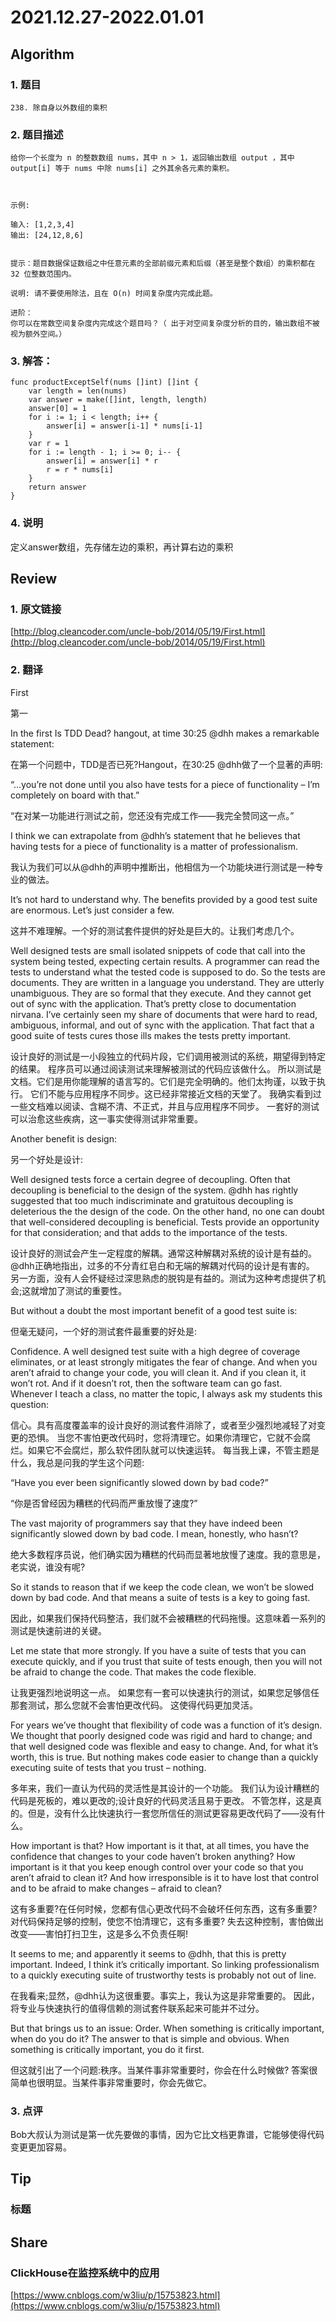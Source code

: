 # 2021.12.27-2022.01.01

## Algorithm
### 1. 题目
```
238. 除自身以外数组的乘积
```
### 2. 题目描述
```
给你一个长度为 n 的整数数组 nums，其中 n > 1，返回输出数组 output ，其中 output[i] 等于 nums 中除 nums[i] 之外其余各元素的乘积。

 

示例:

输入: [1,2,3,4]
输出: [24,12,8,6]
 

提示：题目数据保证数组之中任意元素的全部前缀元素和后缀（甚至是整个数组）的乘积都在 32 位整数范围内。

说明: 请不要使用除法，且在 O(n) 时间复杂度内完成此题。

进阶：
你可以在常数空间复杂度内完成这个题目吗？（ 出于对空间复杂度分析的目的，输出数组不被视为额外空间。）

```

### 3. 解答：
```golang
func productExceptSelf(nums []int) []int {
	var length = len(nums)
	var answer = make([]int, length, length)
	answer[0] = 1
	for i := 1; i < length; i++ {
		answer[i] = answer[i-1] * nums[i-1]
	}
	var r = 1
	for i := length - 1; i >= 0; i-- {
		answer[i] = answer[i] * r
		r = r * nums[i]
	}
	return answer
}
```
### 4. 说明
定义answer数组，先存储左边的乘积，再计算右边的乘积

## Review
### 1. 原文链接
[http://blog.cleancoder.com/uncle-bob/2014/05/19/First.html](http://blog.cleancoder.com/uncle-bob/2014/05/19/First.html)

### 2. 翻译
First

第一

In the first Is TDD Dead? hangout, at time 30:25 @dhh makes a remarkable statement:

在第一个问题中，TDD是否已死?Hangout，在30:25 @dhh做了一个显著的声明:

“…you’re not done until you also have tests for a piece of functionality – I’m completely on board with that.”

“在对某一功能进行测试之前，您还没有完成工作——我完全赞同这一点。”

I think we can extrapolate from @dhh’s statement that he believes that having tests for a piece of functionality is a matter of professionalism.

我认为我们可以从@dhh的声明中推断出，他相信为一个功能块进行测试是一种专业的做法。

It’s not hard to understand why. The benefits provided by a good test suite are enormous. Let’s just consider a few.

这并不难理解。一个好的测试套件提供的好处是巨大的。让我们考虑几个。

Well designed tests are small isolated snippets of code that call into the system being tested, expecting certain results. 
A programmer can read the tests to understand what the tested code is supposed to do. 
So the tests are documents. They are written in a language you understand. They are utterly unambiguous. They are so formal that they execute. 
And they cannot get out of sync with the application. That’s pretty close to documentation nirvana. 
I’ve certainly seen my share of documents that were hard to read, ambiguous, informal, and out of sync with the application. 
That fact that a good suite of tests cures those ills makes the tests pretty important.

设计良好的测试是一小段独立的代码片段，它们调用被测试的系统，期望得到特定的结果。
程序员可以通过阅读测试来理解被测试的代码应该做什么。
所以测试是文档。它们是用你能理解的语言写的。它们是完全明确的。他们太拘谨，以致于执行。
它们不能与应用程序不同步。这已经非常接近文档的天堂了。
我确实看到过一些文档难以阅读、含糊不清、不正式，并且与应用程序不同步。
一套好的测试可以治愈这些疾病，这一事实使得测试非常重要。

Another benefit is design:

另一个好处是设计:

Well designed tests force a certain degree of decoupling. Often that decoupling is beneficial to the design of the system.
@dhh has rightly suggested that too much indiscriminate and gratuitous decoupling is deleterious the the design of the code. 
On the other hand, no one can doubt that well-considered decoupling is beneficial. Tests provide an opportunity for that consideration; and that adds to the importance of the tests.

设计良好的测试会产生一定程度的解耦。通常这种解耦对系统的设计是有益的。
@dhh正确地指出，过多的不分青红皂白和无端的解耦对代码的设计是有害的。
另一方面，没有人会怀疑经过深思熟虑的脱钩是有益的。测试为这种考虑提供了机会;这就增加了测试的重要性。

But without a doubt the most important benefit of a good test suite is:

但毫无疑问，一个好的测试套件最重要的好处是:

Confidence. A well designed test suite with a high degree of coverage eliminates, or at least strongly mitigates the fear of change. 
And when you aren’t afraid to change your code, you will clean it. And if you clean it, it won’t rot. And if it doesn’t rot, then the software team can go fast.
Whenever I teach a class, no matter the topic, I always ask my students this question:

信心。具有高度覆盖率的设计良好的测试套件消除了，或者至少强烈地减轻了对变更的恐惧。
当您不害怕更改代码时，您将清理它。如果你清理它，它就不会腐烂。如果它不会腐烂，那么软件团队就可以快速运转。
每当我上课，不管主题是什么，我总是问我的学生这个问题:

“Have you ever been significantly slowed down by bad code?”

“你是否曾经因为糟糕的代码而严重放慢了速度?”

The vast majority of programmers say that they have indeed been significantly slowed down by bad code. I mean, honestly, who hasn’t?

绝大多数程序员说，他们确实因为糟糕的代码而显著地放慢了速度。我的意思是，老实说，谁没有呢?

So it stands to reason that if we keep the code clean, we won’t be slowed down by bad code. And that means a suite of tests is a key to going fast.

因此，如果我们保持代码整洁，我们就不会被糟糕的代码拖慢。这意味着一系列的测试是快速前进的关键。

Let me state that more strongly. 
If you have a suite of tests that you can execute quickly, and if you trust that suite of tests enough, then you will not be afraid to change the code.
That makes the code flexible.

让我更强烈地说明这一点。
如果您有一套可以快速执行的测试，如果您足够信任那套测试，那么您就不会害怕更改代码。
这使得代码更加灵活。

For years we’ve thought that flexibility of code was a function of it’s design. 
We thought that poorly designed code was rigid and hard to change; and that well designed code was flexible and easy to change. 
And, for what it’s worth, this is true. But nothing makes code easier to change than a quickly executing suite of tests that you trust – nothing.

多年来，我们一直认为代码的灵活性是其设计的一个功能。
我们认为设计糟糕的代码是死板的，难以更改的;设计良好的代码灵活且易于更改。
不管怎样，这是真的。但是，没有什么比快速执行一套您所信任的测试更容易更改代码了——没有什么。

How important is that? How important is it that, at all times, you have the confidence that changes to your code haven’t broken anything? 
How important is it that you keep enough control over your code so that you aren’t afraid to clean it? 
And how irresponsible is it to have lost that control and to be afraid to make changes – afraid to clean?

这有多重要?在任何时候，您都有信心更改代码不会破坏任何东西，这有多重要?
对代码保持足够的控制，使您不怕清理它，这有多重要?
失去这种控制，害怕做出改变——害怕打扫卫生，这是多么不负责任啊!

It seems to me; and apparently it seems to @dhh, that this is pretty important. Indeed, I think it’s critically important. 
So linking professionalism to a quickly executing suite of trustworthy tests is probably not out of line.

在我看来;显然，@dhh认为这很重要。事实上，我认为这是非常重要的。
因此，将专业与快速执行的值得信赖的测试套件联系起来可能并不过分。

But that brings us to an issue: Order. When something is critically important, when do you do it? 
The answer to that is simple and obvious. When something is critically important, you do it first.

但这就引出了一个问题:秩序。当某件事非常重要时，你会在什么时候做?
答案很简单也很明显。当某件事非常重要时，你会先做它。

### 3. 点评
Bob大叔认为测试是第一优先要做的事情，因为它比文档更靠谱，它能够使得代码变更更加容易。

## Tip
### 标题


## Share
### ClickHouse在监控系统中的应用
[https://www.cnblogs.com/w3liu/p/15753823.html](https://www.cnblogs.com/w3liu/p/15753823.html)